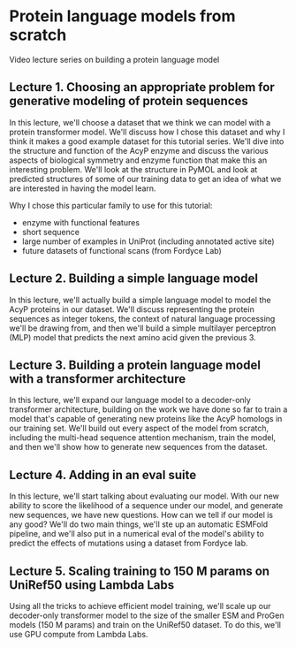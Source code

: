 # Protein language models from scratch 

Video lecture series on building a protein language model


## Lecture 1. Choosing an appropriate problem for generative modeling of protein sequences  

In this lecture, we'll choose a dataset that we think we can model with a protein transformer model. We'll discuss how I chose this dataset and why I think it makes a good example dataset for this tutorial series. We'll dive into the structure and function of the AcyP enzyme and discuss the various aspects of biological symmetry and enzyme function that make this an interesting problem. We'll look at the structure in PyMOL and look at predicted structures of some of our training data to get an idea of what we are interested in having the model learn. 

Why I chose this particular family to use for this tutorial: 

- enzyme with functional features 
- short sequence 
- large number of examples in UniProt (including annotated active site)
- future datasets of functional scans (from Fordyce Lab)


## Lecture 2. Building a simple language model

In this lecture, we'll actually build a simple language model to model the AcyP proteins in our dataset. We'll discuss representing the protein sequences as integer tokens, the context of natural language processing we'll be drawing from, and then we'll build a simple multilayer perceptron (MLP) model that predicts the next amino acid given the previous 3.  


## Lecture 3. Building a protein language model with a transformer architecture 

In this lecture, we'll expand our language model to a decoder-only transformer architecture, building on the work we have done so far to train a model that's capable of generating new proteins like the AcyP homologs in our training set. We'll build out every aspect of the model from scratch, including the multi-head sequence attention mechanism, train the model, and then we'll show how to generate new sequences from the dataset. 


## Lecture 4. Adding in an eval suite 

In this lecture, we'll start talking about evaluating our model. With our new ability to score the likelihood of a sequence under our model, and generate new sequences, we have new questions. How can we tell if our model is any good? We'll do two main things, we'll ste up an automatic ESMFold pipeline, and we'll also put in a numerical eval of the model's ability to predict the effects of mutations using a dataset from Fordyce lab. 


## Lecture 5. Scaling training to 150 M params on UniRef50 using Lambda Labs 

Using all the tricks to achieve efficient model training, we'll scale up our decoder-only transformer model to the size of the smaller ESM and ProGen models (150 M params) and train on the UniRef50 dataset. To do this, we'll use GPU compute from Lambda Labs. 



